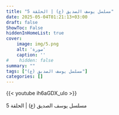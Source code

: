 ```yaml
---
title: "مسلسل يوسف الصديق (ع) | الحلقة 5"
date: 2025-05-04T01:21:13+03:00
draft: false
ShowToc: False
hiddenInHomeList: true
cover:
    image: img/5.png
    alt: 'صورة'
    caption: ''
#    hidden: false
summary: ""
tags: ["مسلسل يوسف الصديق (ع)"]
categories: []
---
```


{{< youtube ih6aGDX_uIo >}}  
 <br>
مسلسل يوسف الصديق (ع) | الحلقة 5